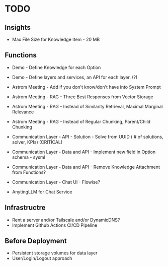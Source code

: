# TODO

## Insights
- Max File Size for Knowledge Item - 20 MB

## Functions
- Demo - Define Knowledge for each Option
- Demo - Define layers and services, an API for each layer. (?)

- Astrom Meeting - Add if you don't know/don't have  into System Prompt
- Astrom Meeting - RAG - Three Best Responses from Vector Storage
- Astrom Meeting - RAG - Instead of Similarity Retrieval, Maximal Marginal Relevance
- Astrom Meeting - RAG - Instead of Regular Chunking, Parent/Child Chunking

- Communication Layer - API - Solution - Solve from UUID ( # of solutions, solver, KPIs) (CRITICAL)
- Communication Layer - Data and API - Implement new field in Option schema - sysml
- Communication Layer - Data and API - Remove Knowledge Attachment from Functions?
- Communication Layer - Chat UI - Flowise?

- AnytingLLM for Chat Service

## Infrastructre
- Rent a server and/or Tailscale and/or DynamicDNS?
- Implement Github Actions CI/CD Pipeline

## Before Deployment
- Persistent storage volumes for data layer
- User/Login/Logout approach